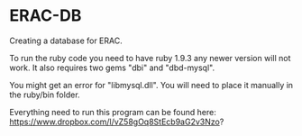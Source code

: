 ERAC-DB
=======

Creating a database for ERAC.


To run the ruby code you need to have ruby 1.9.3 any newer version will not work. It also requires two gems "dbi" and "dbd-mysql".

You might get an error for "libmysql.dll". You will need to place it manually in the ruby/bin folder.

Everything need to run this program can be found here: https://www.dropbox.com/l/vZ58gOq8StEcb9aG2v3Nzo?
